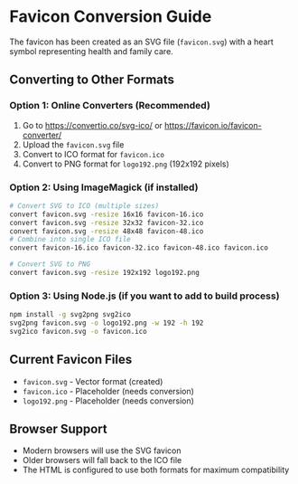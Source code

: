# Favicon Conversion Guide

The favicon has been created as an SVG file (`favicon.svg`) with a heart symbol representing health and family care.

## Converting to Other Formats

### Option 1: Online Converters (Recommended)
1. Go to https://convertio.co/svg-ico/ or https://favicon.io/favicon-converter/
2. Upload the `favicon.svg` file
3. Convert to ICO format for `favicon.ico`
4. Convert to PNG format for `logo192.png` (192x192 pixels)

### Option 2: Using ImageMagick (if installed)
```bash
# Convert SVG to ICO (multiple sizes)
convert favicon.svg -resize 16x16 favicon-16.ico
convert favicon.svg -resize 32x32 favicon-32.ico
convert favicon.svg -resize 48x48 favicon-48.ico
# Combine into single ICO file
convert favicon-16.ico favicon-32.ico favicon-48.ico favicon.ico

# Convert SVG to PNG
convert favicon.svg -resize 192x192 logo192.png
```

### Option 3: Using Node.js (if you want to add to build process)
```bash
npm install -g svg2png svg2ico
svg2png favicon.svg -o logo192.png -w 192 -h 192
svg2ico favicon.svg -o favicon.ico
```

## Current Favicon Files
- `favicon.svg` - Vector format (created)
- `favicon.ico` - Placeholder (needs conversion)
- `logo192.png` - Placeholder (needs conversion)

## Browser Support
- Modern browsers will use the SVG favicon
- Older browsers will fall back to the ICO file
- The HTML is configured to use both formats for maximum compatibility
